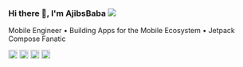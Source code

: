 ### Hi there 👋, I'm AjibsBaba ![](https://pbs.twimg.com/profile_banners/860357608552763393/1593430830/1500x500)

Mobile Engineer • Building Apps for the Mobile Ecosystem • Jetpack Compose Fanatic

[<img src='https://cdn.jsdelivr.net/npm/simple-icons@3.0.1/icons/github.svg' alt='github' height='18'>](https://github.com/AjibsBaba)  [<img src='https://cdn.jsdelivr.net/npm/simple-icons@3.0.1/icons/linkedin.svg' alt='linkedin' height='18'>](https://www.linkedin.com/in/ajibsbaba/)  [<img src='https://cdn.jsdelivr.net/npm/simple-icons@3.0.1/icons/stackoverflow.svg' alt='stackoverflow' height='18'>](https://stackoverflow.com/users/11083176/ajibsbaba)  [<img src='https://cdn.jsdelivr.net/npm/simple-icons@3.0.1/icons/icloud.svg' alt='website' height='18'>](https://www.ajibsbaba.com)  
